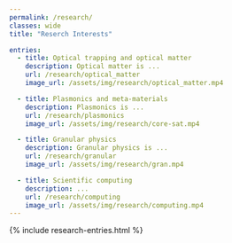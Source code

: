 ```yaml
---
permalink: /research/
classes: wide
title: "Reserch Interests"

entries:
  - title: Optical trapping and optical matter
    description: Optical matter is ...
    url: /research/optical_matter
    image_url: /assets/img/research/optical_matter.mp4

  - title: Plasmonics and meta-materials
    description: Plasmonics is ...
    url: /research/plasmonics
    image_url: /assets/img/research/core-sat.mp4

  - title: Granular physics
    description: Granular physics is ...
    url: /research/granular
    image_url: /assets/img/research/gran.mp4

  - title: Scientific computing
    description: ...
    url: /research/computing
    image_url: /assets/img/research/computing.mp4
---
```


{% include research-entries.html %}
